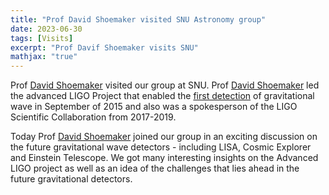 ```yaml
---
title: "Prof David Shoemaker visited SNU Astronomy group"
date: 2023-06-30
tags: [Visits]
excerpt: "Prof Davif Shoemaker visits SNU"
mathjax: "true"
---
```

Prof [David Shoemaker] visited our group at SNU. Prof [David Shoemaker] led the
advanced LIGO Project that enabled the [first
detection](https://www.ligo.org/detections/GW150914.php) of gravitational wave
in September of 2015 and also was a spokesperson of the LIGO Scientific
Collaboration from 2017-2019.

Today Prof [David Shoemaker] joined our group in an exciting discussion on the
future gravitational wave detectors - including LISA, Cosmic Explorer and
Einstein Telescope. We got many interesting insights on the Advanced LIGO
project as well as an idea of the challenges that lies ahead in the future
gravitational detectors.

[David Shoemaker]: https://space.mit.edu/people/shoemaker-david-h/
